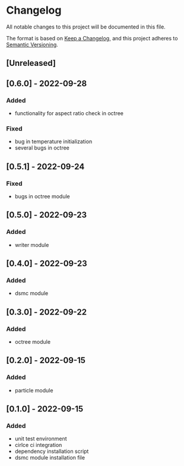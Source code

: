 # Changelog
All notable changes to this project will be documented in this file.

The format is based on [Keep a Changelog](https://keepachangelog.com/en/1.0.0/),
and this project adheres to [Semantic Versioning](https://semver.org/spec/v2.0.0.html).

## [Unreleased]

## [0.6.0] - 2022-09-28
### Added
- functionality for aspect ratio check in octree

### Fixed
- bug in temperature initialization
- several bugs in octree

## [0.5.1] - 2022-09-24
### Fixed
- bugs in octree module

## [0.5.0] - 2022-09-23
### Added
- writer module

## [0.4.0] - 2022-09-23
### Added
- dsmc module

## [0.3.0] - 2022-09-22
### Added
- octree module

## [0.2.0] - 2022-09-15
### Added
- particle module

## [0.1.0] - 2022-09-15
### Added
- unit test environment
- cirlce ci integration
- dependency installation script
- dsmc module installation file
